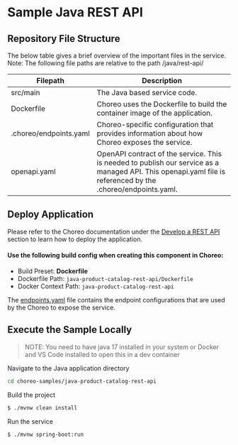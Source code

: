 # Sample Java REST API

## Repository File Structure

The below table gives a brief overview of the important files in the service.\
Note: The following file paths are relative to the path /java/rest-api/

| Filepath               | Description                                                                                                                                                  |
| ---------------------- | ------------------------------------------------------------------------------------------------------------------------------------------------------------ |
| src/main               | The Java based service code.                                                                                                                                 |
| Dockerfile             | Choreo uses the Dockerfile to build the container image of the application.                                                                                  |
| .choreo/endpoints.yaml | Choreo-specific configuration that provides information about how Choreo exposes the service.                                                                |
| openapi.yaml           | OpenAPI contract of the service. This is needed to publish our service as a managed API. This openapi.yaml file is referenced by the .choreo/endpoints.yaml. |

## Deploy Application

Please refer to the Choreo documentation under the [Develop a REST API](https://wso2.com/choreo/docs/develop-components/develop-services/develop-a-rest-api/#step-1-create-a-service-component-from-a-dockerfile) section to learn how to deploy the application.

#### Use the following build config when creating this component in Choreo:

- Build Preset: **Dockerfile**
- Dockerfile Path: `java-product-catalog-rest-api/Dockerfile`
- Docker Context Path: `java-product-catalog-rest-api`

The [endpoints.yaml](.choreo/endpoints.yaml) file contains the endpoint configurations that are used by the Choreo to expose the service.

## Execute the Sample Locally

> NOTE: You need to have java 17 installed in your system or Docker and VS Code installed to
> open this in a dev container

Navigate to the Java application directory

```bash
cd choreo-samples/java-product-catalog-rest-api
```

Build the project

```bash
$ ./mvnw clean install
```

Run the service

```bash
$ ./mvnw spring-boot:run
```

